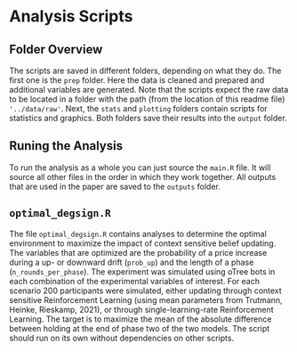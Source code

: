 # Analysis Scripts

## Folder Overview
The scripts are saved in different folders, depending on what they do.
The first one is the `prep` folder.
Here the data is cleaned and prepared and additional variables are generated.
Note that the scripts expect the raw data to be located in a folder with the path (from the location of this readme file) `'../data/raw'`.
Next, the `stats` and `plotting` folders contain scripts for statistics and graphics.
Both folders save their results into the `output` folder.

## Runing the Analysis
To run the analysis as a whole you can just source the `main.R` file.
It will source all other files in the order in which they work together.
All outputs that are used in the paper are saved to the `outputs` folder.

## `optimal_degsign.R`
The file `optimal_degsign.R` contains analyses to determine the optimal environment to maximize the impact of context sensitive belief updating.
The variables that are optimized are the probability of a price increase during a up- or downward drift (`prob_up`) and the length of a phase (`n_rounds_per_phase`).
The experiment was simulated using oTree bots in each combination of the experimental variables of interest.
For each scenario 200 participants were simulated, either updating through context sensitive Reinforcement Learning (using mean parameters from Trutmann, Heinke, Rieskamp, 2021), or through single-learning-rate Reinforcement Learning.
The target is to maximize the mean of the absolute difference between holding at the end of phase two of the two models.
The script should run on its own without dependencies on other scripts.